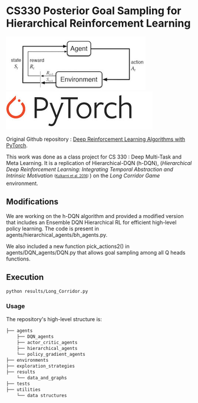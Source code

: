 # CS330 Posterior Goal Sampling for Hierarchical Reinforcement Learning

![RL](utilities/RL_image.jpeg)   ![PyTorch](utilities/PyTorch-logo-2.jpg)

Original Github repository : [Deep Reinforcement Learning Algorithms with PyTorch](https://github.com/p-christ/Deep-Reinforcement-Learning-Algorithms-with-PyTorch).

This work was done as a class project for CS 330 : Deep Multi-Task and Meta Learning. It is a replication of Hierarchical-DQN (h-DQN), (*Hierarchical Deep Reinforcement Learning: Integrating Temporal Abstraction and Intrinsic Motivation* <sub><sup> ([Kulkarni et al. 2016](https://arxiv.org/pdf/1604.06057.pdf)) </sup></sub>) on the *Long Corridor Game* environment.

## **Modifications**
We are working on the h-DQN algorithm and provided a modified version that includes an Ensemble DQN Hierarchical RL for efficient high-level policy learning. The code is present in agents/hierarchical_agents/bh_agents.py.

We also included a new function pick_actions2() in agents/DQN_agents/DQN.py that allows goal sampling among all Q heads functions.

## **Execution**

```commandline
python results/Long_Corridor.py
``` 

### Usage ###
The repository's high-level structure is:
 
    ├── agents                    
        ├── DQN_agents         
        ├── actor_critic_agents   
        ├── hierarchical_agents
        └── policy_gradient_agents
    ├── environments   
    ├── exploration_strategies
    ├── results             
        └── data_and_graphs        
    ├── tests
    ├── utilities             
        └── data structures   


